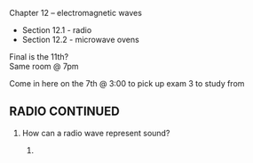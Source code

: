 Chapter 12 – electromagnetic waves

- Section 12.1 - radio
- Section 12.2 - microwave ovens
    
Final is the 11th?  
Same room @ 7pm
 
Come in here on the 7th @ 3:00 to pick up exam 3 to study from
   

RADIO CONTINUED  
-------------------------------------------------------------------------------------------------------------------------------
 
1. How can a radio wave represent sound?
    
    1.